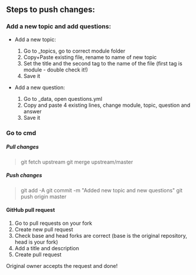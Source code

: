 ## Steps to push changes:

### Add a new topic and add questions:

* Add a new topic:
	1. Go to _topics, go to correct module folder
	2. Copy+Paste existing file, rename to name of new topic
	3. Set the title and the second tag to the name of the file (first tag is module - double check it!)
	4. Save it

* Add a new question:
	1. Go to _data, open questions.yml
	2. Copy and paste 4 existing lines, change module, topic, question and answer
	3. Save it

### Go to cmd

##### Pull changes
> git fetch upstream
> git merge upstream/master

##### Push changes
> git add -A
> git commit -m "Added new topic and new questions"
> git push origin master

#### GitHub pull request
1. Go to pull requests on your fork
2. Create new pull request
3. Check base and head forks are correct (base is the original repository, head is your fork)
4. Add a title and description
5. Create pull request

Original owner accepts the request and done!